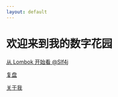```yaml
---
layout: default
---
```

# **欢迎来到我的数字花园**

[从 Lombok 开始看 @Slf4j](note/编程/从Lombok开始看@Slf4j)

[复盘](/note/复盘/低级BUG复盘)

[关于我](note/Aboutme)
